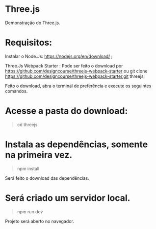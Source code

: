 # Three.js
 
Demonstração do Three.js.

# Requisitos:
Instalar o Node.Js: https://nodejs.org/en/download/ ;

Three.Js Webpack Starter : 
Pode ser feito o download por https://github.com/designcourse/threejs-webpack-starter ou git clone https://github.com/designcourse/threejs-webpack-starter.git threejs;

Feito o download, abra o terminal de preferência e execute os seguintes comandos.

# Acesse a pasta do download:
> cd threejs

# Instala as dependências, somente na primeira vez.
> npm install

Será feito o download das dependências.

# Será criado um servidor local.
> npm run dev

Projeto será aberto no navegador.
